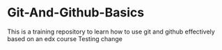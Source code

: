 # Git-And-Github-Basics
This is a training repository to learn how to use git and github effectively based on an edx course
Testing change
